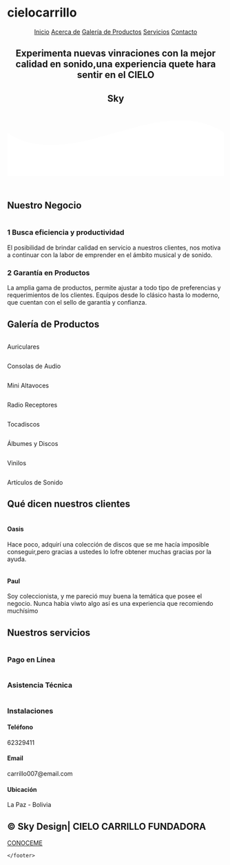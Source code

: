 # cielocarrillo
<html lang="es">
<head>
    <meta charset="UTF-8">
    <meta name="viewport" content="width=device-width, initial-scale=1.0">
    <meta http-equiv="X-UA-Compatible" content="ie=edge">
    <title>Página Web Sky</title>
    <link rel="shortcut icon" href="img/Mi Marca.png" type="image/x-icon">
    <link rel="stylesheet" href="css/estilos.css">
    <link href="https://fonts.googleapis.com/css2?family=Open+Sans:ital,wght@0,300;1,600;1,800&display=swap" rel="stylesheet">
</head>
<body>
    <header>
        <nav>
            <a href="#">Inicio</a>
            <a href="#">Acerca de</a>
            <a href="#">Galería de Productos</a>
            <a href="#">Servicios</a>
            <a href="#">Contacto</a>
        </nav>
        <section class="textos-header">
            <h1>Experimenta nuevas vinraciones con la mejor calidad en sonido,una experiencia quete hara sentir en el CIELO</h1>
            <h2>Sky</h2>
        </section>
        <div class="wave" style="height: 150px; overflow: hidden;"><svg viewBox="0 0 500 150" preserveAspectRatio="none"
                style="height: 100%; width: 100%;">
                <path d="M0.00,49.98 C150.00,150.00 349.20,-50.00 500.00,49.98 L500.00,150.00 L0.00,150.00 Z"
                    style="stroke: none; fill: rgb(255, 255, 255);"></path>
            </svg></div>
    </header>
    <main>
        <section class="contenedor sobre-nosotros">
            <h2 class="titulo">Nuestro Negocio</h2>
            <div class="contenedor-sobre-nosotros">
                <img src="img/ilustracion2.svg" alt="" class="imagen-about-us">
                <div class="contenido-textos">
                    <h3><span> 1 </span> Busca eficiencia y productividad </h3>
                    <p>El posibilidad de brindar calidad en servicio a nuestros clientes, nos motiva a continuar con la labor de emprender en el ámbito musical y de sonido.</p>
                    <h3><span> 2 </span> Garantía en Productos </h3>
                    <p>La amplia gama de productos, permite ajustar a todo tipo de preferencias y requerimientos de los clientes. Equipos desde lo clásico hasta lo moderno, que cuentan con el sello de garantía y confianza. </p>
                </div>
            </div>
        </section>
        <section class="portafolio">
            <div class="contenedor">
                <h2 class="titulo">Galería de Productos</h2>
                <div class="galeria-port">
                    <div class="imagen-port">
                        <img src="img/Unsplash_.jpg" alt="">
                        <div class="hover-galeria">
                            <img src="img/icono1.png" alt="">
                            <p>Auriculares</p>
                        </div>
                    </div>
                    <div class="imagen-port">
                        <img src="img/img01g.jpg" alt="">
                        <div class="hover-galeria">
                            <img src="img/icono1.png" alt="">
                            <p>Consolas de Audio</p>
                        </div>
                    </div>
                    <div class="imagen-port">
                        <img src="img/img3m.jpg" alt="">
                        <div class="hover-galeria">
                            <img src="img/icono1.png" alt="">
                            <p>Mini Altavoces</p>
                        </div>
                    </div>
                    <div class="imagen-port">
                        <img src="img/img01.jpg" alt="">
                        <div class="hover-galeria">
                            <img src="img/icono1.png" alt="">
                            <p>Radio Receptores</p>
                        </div>
                    </div>
                    <div class="imagen-port">
                        <img src="img/img10.jpg" alt="">
                        <div class="hover-galeria">
                            <img src="img/icono1.png" alt="">
                            <p>Tocadiscos</p>
                        </div>
                    </div>
                    <div class="imagen-port">
                        <img src="img/img11.jpg" alt="">
                        <div class="hover-galeria">
                            <img src="img/icono1.png" alt="">
                            <p>Álbumes y Discos</p>
                        </div>
                    </div>
                    <div class="imagen-port">
                        <img src="img/Img006.jpg" alt="">
                        <div class="hover-galeria">
                            <img src="img/icono1.png" alt="">
                            <p>Vinilos</p>
                        </div>
                    </div>
                    <div class="imagen-port">
                        <img src="img/img12.jpg" alt="">
                        <div class="hover-galeria">
                            <img src="img/icono1.png" alt="">
                            <p>Artículos de Sonido</p>
                        </div>
                    </div>
                </div>
            </div>
        </section>
        <section class="clientes contenedor">
            <h2 class="titulo">Qué dicen nuestros clientes</h2>
            <div class="cards">
                <div class="card">
                    <img src="img/chica.jpg" alt="">
                    <div class="contenido-texto-card">
                        <h4>Oasis</h4>
                        <p>Hace poco, adquirí una colección de discos que se me hacía imposible conseguir,pero gracias a ustedes lo lofre obtener muchas gracias por la ayuda.</p>
                    </div>
                </div>
                <div class="card">
                    <img src="img/paul.jpg" alt="">
                    <div class="contenido-texto-card">
                        <h4>Paul</h4>
                        <p>Soy coleccionista, y me pareció muy buena la temática que posee el negocio. Nunca habia viwto algo así es una experiencia que recomiendo muchísimo</p>
                    </div>
                </div>
            </div>
        </section>
        <section class="about-services">
            <div class="contenedor">
                <h2 class="titulo">Nuestros servicios</h2>
                <div class="servicio-cont">
                    <div class="servicio-ind">
                        <img src="img/Card Payment.svg" alt="">
                        <h3>Pago en Línea</h3>
                        <p></p>
                    </div>
                    <div class="servicio-ind">
                        <img src="img/Team building.svg" alt="">
                        <h3>Asistencia Técnica</h3>
                        <p></p>
                    </div>
                    <div class="servicio-ind">
                        <img src="img/Resting .svg" alt="">
                        <h3>Instalaciones</h3>
                        <p></p>
                    </div>
                </div>
            </div>
        </section>
    </main>
    <footer>
        <div class="contenedor-footer">
            <div class="content-foo">
                <h4>Teléfono</h4>
                <p>62329411</p>
            </div>
            <div class="content-foo">
                <h4>Email</h4>
                <p>carrillo007@email.com</p>
            </div>
            <div class="content-foo">
                <h4>Ubicación</h4>
                <p>La Paz - Bolivia</p>
            </div>
        </div>
        <h2 class="titulo-final">&copy; Sky Design| CIELO CARRILLO FUNDADORA</h2>
        <a href="https://www.facebook.com/profile.php?id=100008393612446">CONOCEME</a>
        
    </footer>
</body>

</html>
